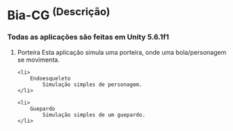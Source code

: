 # Bia-CG <sup>(Descrição)</sup>
<h3>Todas as aplicações são feitas em Unity 5.6.1f1</h3>
<ol>
	<li>
		Porteira
			Esta aplicação simula uma porteira, onde uma bola/personagem se movimenta.
	</li>

	<li>
		Endoesqueleto
			Simulação simples de personagem.
	</li>
	
	<li>
		Guepardo
			Simulação simples de um guepardo.
	</li>
	
</ol>
